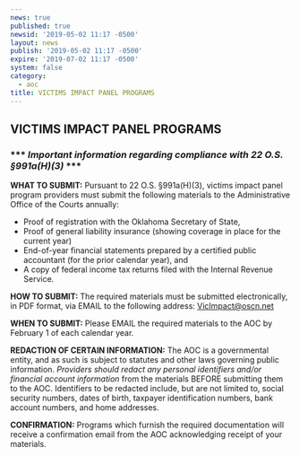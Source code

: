 ```yaml
---
news: true
published: true
newsid: '2019-05-02 11:17 -0500'
layout: news
publish: '2019-05-02 11:17 -0500'
expire: '2019-07-02 11:17 -0500'
system: false
category:
  - aoc
title: VICTIMS IMPACT PANEL PROGRAMS
---
```

##  VICTIMS IMPACT PANEL PROGRAMS

### \*** _Important information regarding compliance with 22 O.S. §991a(H)(3)_ \***

**WHAT TO SUBMIT:**  Pursuant to 22 O.S. §991a(H)(3), victims impact panel program providers must submit the following materials to the Administrative Office of the Courts annually: 

* Proof of registration with the Oklahoma Secretary of State,
* Proof of general liability insurance (showing coverage in place for the current year)
* End-of-year financial statements prepared by a certified public accountant (for the prior calendar year), and
* A copy of federal income tax returns filed with the Internal Revenue Service.

**HOW TO SUBMIT:**  The required materials must be submitted electronically, in PDF format, via EMAIL to the following address: [VicImpact@oscn.net](mailto:VicImpact@oscn.net)

**WHEN TO SUBMIT:**  Please EMAIL the required materials to the AOC by February 1 of each calendar year.

**REDACTION OF CERTAIN INFORMATION:**  The AOC is a governmental entity, and as such is subject to statutes and other laws governing public information.  _Providers should redact any personal identifiers and/or financial account information_ from the materials BEFORE submitting them to the AOC.  Identifiers to be redacted include, but are not limited to, social security numbers, dates of birth, taxpayer identification numbers, bank account numbers, and home addresses.  

**CONFIRMATION:**  Programs which furnish the required documentation will receive a confirmation email from the AOC acknowledging receipt of your materials.

